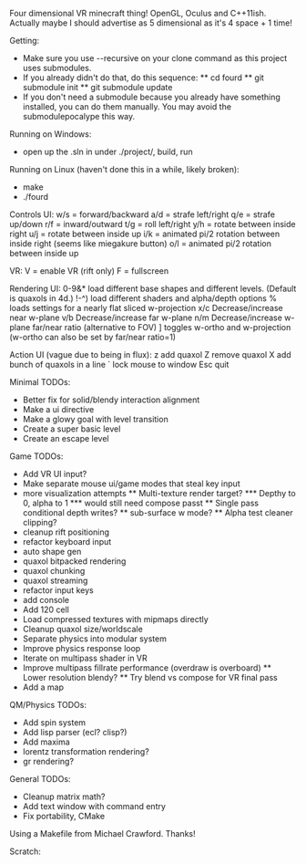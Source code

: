 Four dimensional VR minecraft thing!
OpenGL, Oculus and C++11ish.
Actually maybe I should advertise as 5 dimensional as it's 4 space + 1 time!

Getting:
* Make sure you use --recursive on your clone command as this project uses submodules.
* If you already didn't do that, do this sequence:
** cd fourd
** git submodule init
** git submodule update
* If you don't need a submodule because you already have something installed, you can do them manually. You may avoid the submodulepocalype this way.

Running on Windows:
* open up the .sln in under ./project/, build, run

Running on Linux (haven't done this in a while, likely broken):
* make
* ./fourd

Controls UI:
w/s = forward/backward
a/d = strafe left/right
q/e = strafe up/down
r/f = inward/outward
t/g = roll left/right
y/h = rotate between inside right
u/j = rotate between inside up
i/k = animated pi/2 rotation between inside right (seems like miegakure button)
o/l = animated pi/2 rotation between inside up

VR:
V = enable VR (rift only)
F = fullscreen

Rendering UI:
0-9&* load different base shapes and different levels. (Default is quaxols in 4d.)
!-^) load different shaders and alpha/depth options
% loads settings for a nearly flat sliced w-projection
x/c Decrease/increase near w-plane
v/b Decrease/increase far w-plane
n/m Decrease/increase w-plane far/near ratio (alternative to FOV)
] toggles w-ortho and w-projection (w-ortho can also be set by far/near ratio=1)

Action UI (vague due to being in flux):
z add quaxol
Z remove quaxol
X add bunch of quaxols in a line
` lock mouse to window
Esc quit

Minimal TODOs:
* Better fix for solid/blendy interaction alignment
* Make a ui directive
* Make a glowy goal with level transition
* Create a super basic level
* Create an escape level

Game TODOs:
* Add VR UI input?
* Make separate mouse ui/game modes that steal key input
* more visualization attempts
** Multi-texture render target?
*** Depthy to 0, alpha to 1
*** would still need compose passt
** Single pass conditional depth writes?
** sub-surface w mode?
** Alpha test cleaner clipping?
* cleanup rift positioning
* refactor keyboard input
* auto shape gen
* quaxol bitpacked rendering
* quaxol chunking
* quaxol streaming
* refactor input keys
* add console
* Add 120 cell
* Load compressed textures with mipmaps directly
* Cleanup quaxol size/worldscale
* Separate physics into modular system
* Improve physics response loop
* Iterate on multipass shader in VR
* Improve multipass fillrate performance (overdraw is overboard)
** Lower resolution blendy?
** Try blend vs compose for VR final pass
* Add a map

QM/Physics TODOs:
* Add spin system
* Add lisp parser (ecl? clisp?)
* Add maxima
* lorentz transformation rendering?
* gr rendering?

General TODOs:
* Cleanup matrix math?
* Add text window with command entry
* Fix portability, CMake

Using a Makefile from Michael Crawford. Thanks!

Scratch:
